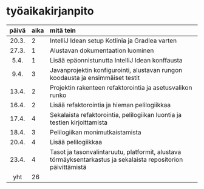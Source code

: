 # työaikakirjanpito

| päivä | aika | mitä tein  |
| :----:|:-----| :-----|
| 20.3. | 2    | IntelliJ Idean setup Kotlinia ja Gradlea varten |
| 27.3. | 1    | Alustavan dokumentaation luominen |
| 5.4.  | 1    | Lisää epäonnistunutta IntelliJ Idean konffausta |
| 9.4.  | 3    | Javanprojektin konfigurointi, alustavan rungon koodausta ja ensimmäiset testit |
| 13.4. | 2    | Projektin rakenteen refaktorointia ja asetusvalikon runko |
| 16.4. | 2    | Lisää refaktorointia ja hieman pelilogiikkaa |
| 17.4. | 4    | Sekalaista refaktorointia, pelilogiikan luontia ja testien kirjoittamista |
| 18.4. | 3    | Pelilogiikan monimutkaistamista |
| 20.4. | 4    | Lisää pelilogiikkaa |
| 23.4. | 4    | Tasot ja tasonvalintaruutu, platformit, alustava törmäyksentarkastus ja sekalaista repositorion päivittämistä |
| yht   | 26    | | 
